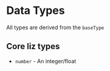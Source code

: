 # Data Types

All types are derived from the `baseType`

## Core liz types

*   `number` - An integer/float 
